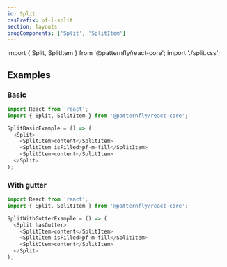 ```yaml
---
id: Split
cssPrefix: pf-l-split
section: layouts
propComponents: ['Split', 'SplitItem']
---
```


import { Split, SplitItem } from '@patternfly/react-core';
import './split.css';

## Examples
### Basic
```js
import React from 'react';
import { Split, SplitItem } from '@patternfly/react-core';

SplitBasicExample = () => (
  <Split>
    <SplitItem>content</SplitItem>
    <SplitItem isFilled>pf-m-fill</SplitItem>
    <SplitItem>content</SplitItem>
  </Split>
);
```

### With gutter
```js
import React from 'react';
import { Split, SplitItem } from '@patternfly/react-core';

SplitWithGutterExample = () => (
  <Split hasGutter>
    <SplitItem>content</SplitItem>
    <SplitItem isFilled>pf-m-fill</SplitItem>
    <SplitItem>content</SplitItem>
  </Split>
);
```
